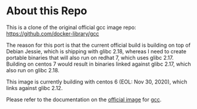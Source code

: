 # About this Repo

This is a clone of the original official gcc image repo:
https://github.com/docker-library/gcc

The reason for this port is that the current official build is
building on top of Debian Jessie, which is shipping with glibc 2.18,
whereas I need to create portable binaries that will also run on
redhat 7, which uses glibc 2.17. Building on centos 7 would result in
binaries linked against glibc 2.17, which also run on glibc 2.18.

This image is currently building with centos 6 (EOL: Nov 30, 2020),
which links against glibc 2.12.

Please refer to the documentation on the [official image](https://docs.docker.com/docker-hub/official_repos/) for [gcc](https://registry.hub.docker.com/_/gcc/).

